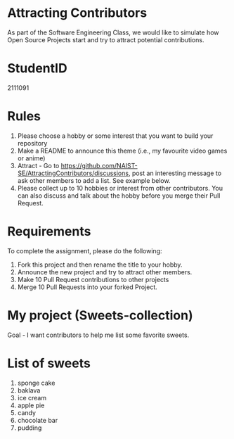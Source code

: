 # Attracting Contributors
As part of the Software Engineering Class, we would like to simulate how Open Source Projects start and try to attract potential contributions.

# StudentID

2111091

# Rules

1. Please choose a hobby or some interest that you want to build your repository
2. Make a README to announce this theme (i.e., my favourite video games or anime)
3. Attract - Go to https://github.com/NAIST-SE/AttractingContributors/discussions, post an interesting message to ask other members to add a list. See example below.
4. Please collect up to 10 hobbies or interest from other contributors. You can also discuss and talk about the hobby before you merge their Pull Request.

# Requirements
To complete the assignment, please do the following:
1. Fork this project and then rename the title to your hobby. 
2. Announce the new project and try to attract other members.
3. Make 10 Pull Request contributions to other projects
4. Merge 10 Pull Requests into your forked Project.

# My project (Sweets-collection)

Goal - I want contributors to help me list some favorite sweets.

# List of sweets

1. sponge cake
2. baklava
3. ice cream
4. apple pie
5. candy
6. chocolate bar
7. pudding
